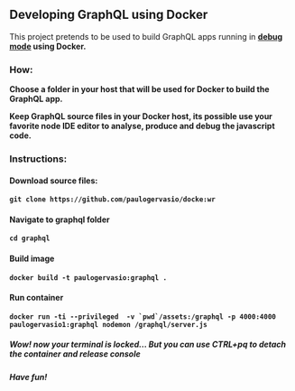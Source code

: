 
## Developing GraphQL using Docker

This project pretends to be used to build GraphQL apps running in <b><u>debug mode</u><b> using Docker.


### How:
Choose a folder in your host that will be used for Docker to build the GraphQL app.

Keep GraphQL source files in your Docker host, its possible use your favorite node IDE editor to analyse, produce and debug the javascript code.



### Instructions:

#### Download source files: 
`git clone https://github.com/paulogervasio/docke:wr`

#### Navigate to graphql folder
`cd graphql`


#### Build image
`docker build -t paulogervasio:graphql .`


#### Run container
```docker run -ti --privileged  -v `pwd`/assets:/graphql -p 4000:4000 paulogervasio1:graphql nodemon /graphql/server.js```



##### Wow! now your terminal is locked...  But you can use CTRL+pq to detach the container and release console

##### Have fun!

